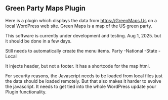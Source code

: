 ## Green Party Maps Plugin

Here is a plugin which displays the data from https://GreenMaps.Us on a local
WordPress web site. Green Maps is a map of the US green party. 

This software is currently under development and testing. Aug 1, 2025.
but it should be done in a few days.

Still needs to automatically create the menu items.
Party
  -National
  -State
  -Local

It injects header, but not a footer.
It has a shortcode for the map html.

For security reasons, the Javascript needs to be loaded from local files
just the data should be loaded remotely.  But that also makes it harder to
evolve the javascript.   It needs to get tied into the whole WordPress update
your Plugin functionality. 